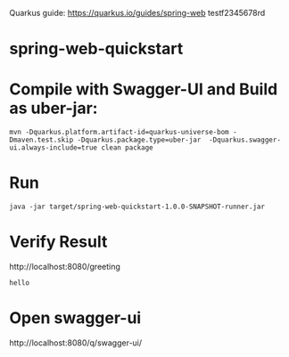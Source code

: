 Quarkus guide: https://quarkus.io/guides/spring-web testf2345678rd
# spring-web-quickstart


# Compile with Swagger-UI and Build as uber-jar: 
```
mvn -Dquarkus.platform.artifact-id=quarkus-universe-bom -Dmaven.test.skip -Dquarkus.package.type=uber-jar  -Dquarkus.swagger-ui.always-include=true clean package
```
# Run 
```
java -jar target/spring-web-quickstart-1.0.0-SNAPSHOT-runner.jar 
```

# Verify Result 
http://localhost:8080/greeting

```
hello
```
# Open swagger-ui
http://localhost:8080/q/swagger-ui/


